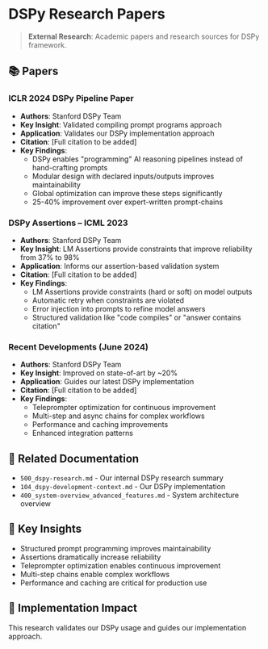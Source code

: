 <!-- CONTEXT_REFERENCE: 400_context-priority-guide.md -->
<!-- MODULE_REFERENCE: 400_system-overview_system_architecture_macro_view.md -->
<!-- MODULE_REFERENCE: 400_integration-patterns-guide.md -->

# DSPy Research Papers

> **External Research**: Academic papers and research sources for DSPy framework.

## 📚 **Papers**

### **ICLR 2024 DSPy Pipeline Paper**
- **Authors**: Stanford DSPy Team
- **Key Insight**: Validated compiling prompt programs approach
- **Application**: Validates our DSPy implementation approach
- **Citation**: [Full citation to be added]
- **Key Findings**:
  - DSPy enables "programming" AI reasoning pipelines instead of hand-crafting prompts
  - Modular design with declared inputs/outputs improves maintainability
  - Global optimization can improve these steps significantly
  - 25-40% improvement over expert-written prompt-chains

### **DSPy Assertions – ICML 2023**
- **Authors**: Stanford DSPy Team
- **Key Insight**: LM Assertions provide constraints that improve reliability from 37% to 98%
- **Application**: Informs our assertion-based validation system
- **Citation**: [Full citation to be added]
- **Key Findings**:
  - LM Assertions provide constraints (hard or soft) on model outputs
  - Automatic retry when constraints are violated
  - Error injection into prompts to refine model answers
  - Structured validation like "code compiles" or "answer contains citation"

### **Recent Developments (June 2024)**
- **Authors**: Stanford DSPy Team
- **Key Insight**: Improved on state-of-art by ~20%
- **Application**: Guides our latest DSPy implementation
- **Citation**: [Full citation to be added]
- **Key Findings**:
  - Teleprompter optimization for continuous improvement
  - Multi-step and async chains for complex workflows
  - Performance and caching improvements
  - Enhanced integration patterns

## 🔗 **Related Documentation**
- `500_dspy-research.md` - Our internal DSPy research summary
- `104_dspy-development-context.md` - Our DSPy implementation
- `400_system-overview_advanced_features.md` - System architecture overview

## 📖 **Key Insights**
- Structured prompt programming improves maintainability
- Assertions dramatically increase reliability
- Teleprompter optimization enables continuous improvement
- Multi-step chains enable complex workflows
- Performance and caching are critical for production use

## 🎯 **Implementation Impact**
This research validates our DSPy usage and guides our implementation approach.
